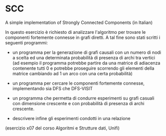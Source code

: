 # SCC
A simple implementation of Strongly Connected Components (in Italian)

In questo esercizio è richiesto di analizzare l'algoritmo per trovare le 
componenti fortemente connesse in grafi diretti.
A tal fine sono stati scritti i seguenti programmi:

- un programma per la generazione di grafi causali con un numero di nodi a scelta 
  ed una determinata probabilità di presenza di archi tra vertici 
  (ad esempio il programma potrebbe partire da una matrice di adiacenza contenente 
  tutti 0 e potrebbe proseguire scorrendo gli elementi della matrice cambiando 
  ad 1 un arco con una certa probabilità)

- un programma per cercare le componenti fortemente connesse, implementando sia DFS che DFS-VISIT

- un programma che permetta di condurre esperimenti su grafi casuali con dimensione 
  crescente e con probabilità di presenza di archi crescente.

- descrivere infine gli esperimenti condotti in una relazione

(esercizio x07 del corso Algoritmi e Strutture dati, Unifi)
